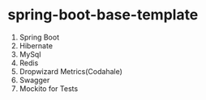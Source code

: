 # spring-boot-base-template

1. Spring Boot
2. Hibernate
3. MySql
4. Redis
5. Dropwizard Metrics(Codahale)
6. Swagger
7. Mockito for Tests
